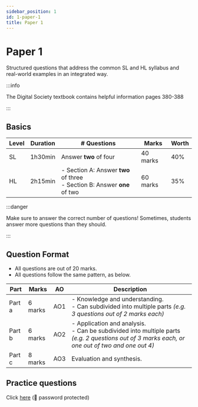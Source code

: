```yaml
---
sidebar_position: 1
id: 1-paper-1
title: Paper 1
---
```

# Paper 1

Structured questions that address the common SL and HL syllabus and real-world examples in an integrated way.

:::info

The Digital Society textbook contains helpful information pages 380-388

:::

## Basics

|Level| Duration | # Questions| Marks | Worth | 
|------|-------|----|----|---|
| SL | 1h30min| Answer **two** of four | 40 marks | 40%|
| HL | 2h15min| - Section A: Answer **two** of three <br/> - Section B: Answer **one** of two| 60 marks | 35%|

:::danger

Make sure to answer the correct number of questions! Sometimes, students answer more questions than they should.

:::

## Question Format

- All questions are out of 20 marks.
- All questions follow the same pattern, as below.

| Part | Marks | AO | Description |
|------|-------|----|-------------|
| Part a | 6 marks | AO1 | - Knowledge and understanding.<br/>- Can subdivided into multiple parts *(e.g. 3 questions out of 2 marks each)* |
| Part b | 6 marks | AO2 | - Application and analysis.<br/>- Can be subdivided into multiple parts *(e.g. 2 questions out of 3 marks each, or one out of two and one out 4)* |
| Part c | 8 marks | AO3 | Evaluation and synthesis. |


## Practice questions
Click [here](/docs/exams/4-practice-questions) (🔐 password protected)

